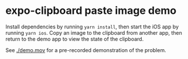 # expo-clipboard paste image demo

Install dependencies by running `yarn install`, then start the iOS app by running `yarn ios`. Copy an image to the clipboard from another app, then return to the demo app to view the state of the clipboard.

See [./demo.mov](./demo.mov) for a pre-recorded demonstration of the problem.